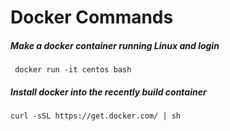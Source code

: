 # Docker Commands

##### Make a docker container running Linux and login
```
 docker run -it centos bash
```

##### Install docker into the recently build container
```
curl -sSL https://get.docker.com/ | sh
```
